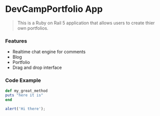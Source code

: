 # DevCampPortfolio App

>This is a Ruby on Rail 5 application that allows users to create thier own portfolios.

### Features 

- Realtime chat engine for comments 
- Blog
- Portfolio
- Drag and drop interface

### Code Example

```ruby
def my_great_method
puts "here it is"
end
```

```javascript
alert('Hi there');
